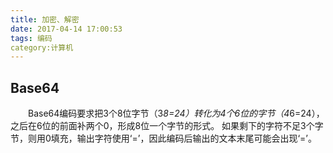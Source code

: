 ```yaml
---
title: 加密、解密
date: 2017-04-14 17:00:53
tags: 编码
category:计算机 
---
```

Base64
---
　　Base64编码要求把3个8位字节（3*8=24）转化为4个6位的字节（4*6=24），之后在6位的前面补两个0，形成8位一个字节的形式。 如果剩下的字符不足3个字节，则用0填充，输出字符使用‘=’，因此编码后输出的文本末尾可能会出现‘=’。
